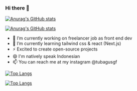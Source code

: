 ### Hi there 👋

[![Anurag's GitHub stats](https://github-readme-stats.vercel.app/api?username=evans292)](https://github.com/anuraghazra/github-readme-stats)

[![Anurag's GitHub stats](https://github-readme-stats.vercel.app/api?username=tubagusgf)](https://github.com/anuraghazra/github-readme-stats)

- 🔭 I’m currently working on freelancer job as front end dev
- 🌱 I’m currently learning tailwind css & react (Next.js)
- ⚡ Excited to create open-source projects
- 😄 I'm natively speak Indonesian
- 📫 You can reach me at my instagram @tubagusgf

[![Top Langs](https://github-readme-stats.vercel.app/api/top-langs/?username=evans292&layout=compact)](https://github.com/anuraghazra/github-readme-stats)

[![Top Langs](https://github-readme-stats.vercel.app/api/top-langs/?username=tubagusgf&layout=compact)](https://github.com/anuraghazra/github-readme-stats)

